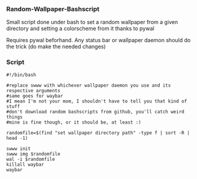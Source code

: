 ### Random-Wallpaper-Bashscript
Small script done under bash to set a random wallpaper from a given directory and setting a colorscheme from it thanks to pywal

Requires pywal beforhand. Any status bar or wallpaper daemon should do the trick (do make the needed changes)

### Script
````
#!/bin/bash

#replace swww with whichever wallpaper daemon you use and its respective arguments
#same goes for waybar
#I mean I'm not your mom, I shouldn't have to tell you that kind of stuff
#don't download random bashscripts from github, you'll catch weird things
#mine is fine though, or it should be, at least :)

randomfile=$(find "set wallpaper directory path" -type f | sort -R | head -1)

swww init
swww img $randomfile
wal -i $randomfile 
killall waybar
waybar

